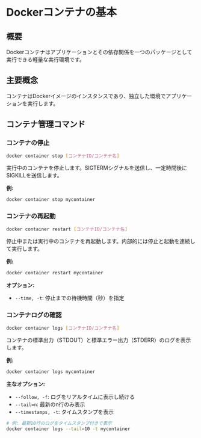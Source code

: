 # Dockerコンテナの基本

## 概要
Dockerコンテナはアプリケーションとその依存関係を一つのパッケージとして実行できる軽量な実行環境です。

## 主要概念
コンテナはDockerイメージのインスタンスであり、独立した環境でアプリケーションを実行します。

## コンテナ管理コマンド

### コンテナの停止
```bash
docker container stop [コンテナID/コンテナ名]
```
実行中のコンテナを停止します。SIGTERMシグナルを送信し、一定時間後にSIGKILLを送信します。

**例:**
```bash
docker container stop mycontainer
```

### コンテナの再起動
```bash
docker container restart [コンテナID/コンテナ名]
```
停止中または実行中のコンテナを再起動します。内部的には停止と起動を連続して実行します。

**例:**
```bash
docker container restart mycontainer
```

**オプション:**
- `--time, -t`: 停止までの待機時間（秒）を指定

### コンテナログの確認
```bash
docker container logs [コンテナID/コンテナ名]
```
コンテナの標準出力（STDOUT）と標準エラー出力（STDERR）のログを表示します。

**例:**
```bash
docker container logs mycontainer
```

**主なオプション:**
- `--follow, -f`: ログをリアルタイムに表示し続ける
- `--tail=n`: 最新のn行のみ表示
- `--timestamps, -t`: タイムスタンプを表示

```bash
# 例: 最新10行のログをタイムスタンプ付きで表示
docker container logs --tail=10 -t mycontainer
```
